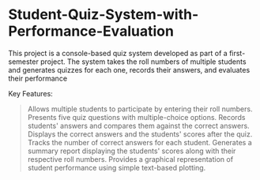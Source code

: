 # Student-Quiz-System-with-Performance-Evaluation

This project is a console-based quiz system developed as part of a first-semester project. The system takes the roll numbers of multiple students and generates quizzes for each one, records their answers, and evaluates their performance

Key Features:

> Allows multiple students to participate by entering their roll numbers.
> Presents five quiz questions with multiple-choice options.
> Records students' answers and compares them against the correct answers.
> Displays the correct answers and the students' scores after the quiz.
> Tracks the number of correct answers for each student.
> Generates a summary report displaying the students' scores along with their respective roll numbers.
> Provides a graphical representation of student performance using simple text-based plotting.
